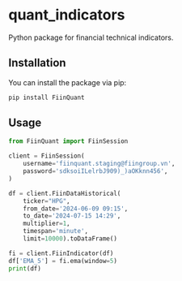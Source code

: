 # quant_indicators

Python package for financial technical indicators.

## Installation

You can install the package via pip:

```python
pip install FiinQuant
```

## Usage

```python
from FiinQuant import FiinSession

client = FiinSession(
    username='fiinquant.staging@fiingroup.vn',
    password='sdksoiILelrbJ909)_)aOKknn456',
)

df = client.FiinDataHistorical(
    ticker="HPG", 
    from_date='2024-06-09 09:15', 
    to_date='2024-07-15 14:29', 
    multiplier=1, 
    timespan='minute',  
    limit=10000).toDataFrame()

fi = client.FiinIndicator(df)
df['EMA_5'] = fi.ema(window=5)
print(df)

```